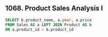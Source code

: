 ## 1068. Product Sales Analysis I
~~~SQL
SELECT b.product_name, a.year, a.price
FROM Sales AS a LEFT JOIN Product AS b
ON a.product_id = b.product_id
~~~
